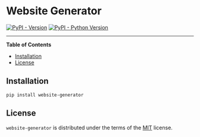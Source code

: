 # Website Generator

[![PyPI - Version](https://img.shields.io/pypi/v/website-generator.svg)](https://pypi.org/project/website-generator)
[![PyPI - Python Version](https://img.shields.io/pypi/pyversions/website-generator.svg)](https://pypi.org/project/website-generator)

-----

**Table of Contents**

- [Installation](#installation)
- [License](#license)

## Installation

```console
pip install website-generator
```

## License

`website-generator` is distributed under the terms of the [MIT](https://spdx.org/licenses/MIT.html) license.
